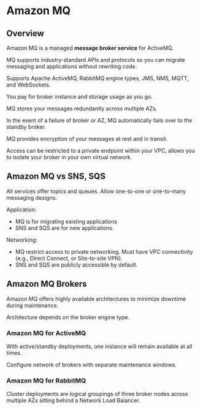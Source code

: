 # Amazon MQ

## Overview

Amazon MQ is a managed **message broker service** for ActiveMQ.

MQ supports industry-standard APIs and protocols so you can migrate messaging and applications without rewriting code.

Supports Apache ActiveMQ, RabbitMQ engine types, JMS, NMS, MQTT, and WebSockets.

You pay for broker instance and storage usage as you go.

MQ stores your messages redundantly across multiple AZs.

In the event of a failure of broker or AZ, MQ automatically fails over to the standby broker.

MQ provides encryption of your messages at rest and in transit. 

Access can be restricted to a private endpoint within your VPC, allows you to isolate your broker in your own virtual network.


## Amazon MQ vs SNS, SQS

All services offer topics and queues. Allow one-to-one or one-to-many messaging designs.

Application:
- MQ is for migrating existing applications
- SNS and SQS are for new applications.

Networking:
- MQ restrict access to private networking. Must have VPC connectivity (e.g., Direct Connect, or Site-to-site VPN).
- SNS and SQS are publicly accessible by default.


## Amazon MQ Brokers

Amazon MQ offers highly available architectures to minimize downtime during maintenance.

Architecture depends on the broker engine type.

### Amazon MQ for ActiveMQ

With active/standby deployments, one instance will remain available at all times.

Configure network of brokers with separate maintenance windows.

### Amazon MQ for RabbitMQ

Cluster deployments are logical groupings of three broker nodes across multiple AZs sitting behind a Network Load Balancer.
